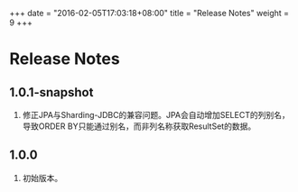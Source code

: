 +++
date = "2016-02-05T17:03:18+08:00"
title = "Release Notes"
weight = 9
+++

# Release Notes

## 1.0.1-snapshot
1. 修正JPA与Sharding-JDBC的兼容问题。JPA会自动增加SELECT的列别名，导致ORDER BY只能通过别名，而非列名称获取ResultSet的数据。

## 1.0.0
1. 初始版本。
